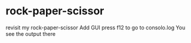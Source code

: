 # rock-paper-scissor
 revisit my rock-paper-scissor
 Add GUI 
press f12 to go to consolo.log
You see the output there